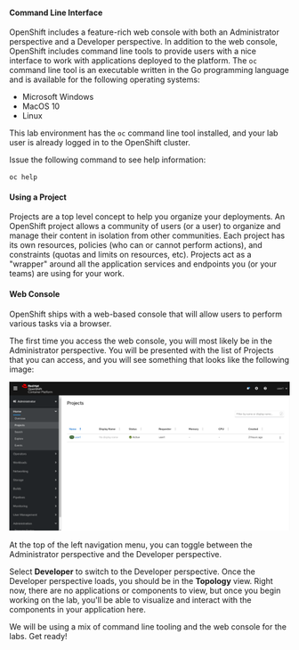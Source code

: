 #### Command Line Interface

OpenShift includes a feature-rich web console with both an Administrator perspective and a Developer perspective. In addition to the web console, OpenShift includes command line tools
to provide users with a nice interface to work with applications deployed to the
platform.  The `oc` command line tool is an executable written in the Go
programming language and is available for the following operating systems:

* Microsoft Windows
* MacOS 10
* Linux

This lab environment has the `oc` command line tool installed, and your lab user is already logged in to the OpenShift cluster.

Issue the following command to see help information:

```execute-1
oc help
```

#### Using a Project

Projects are a top level concept to help you organize your deployments. An
OpenShift project allows a community of users (or a user) to organize and manage
their content in isolation from other communities. Each project has its own
resources, policies (who can or cannot perform actions), and constraints (quotas
and limits on resources, etc). Projects act as a "wrapper" around all the
application services and endpoints you (or your teams) are using for your work.

#### Web Console

OpenShift ships with a web-based console that will allow users to
perform various tasks via a browser. 

The first time you access the web console, you will most likely be in the Administrator perspective. You will be presented with the list of Projects that you can access, and you will see something that looks like the following image:

![Web Console](img/explore-webconsole1sc.png)

At the top of the left navigation menu, you can toggle between the Administrator perspective and the Developer perspective.

Select **Developer** to switch to the Developer perspective. Once the Developer perspective loads, you should be in the **Topology** view. Right now, there are no applications or components to view, but once you begin working on the lab, you'll be able to visualize and interact with the components in your application here.

We will be using a mix of command line tooling and the web console for the labs.
Get ready!